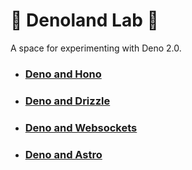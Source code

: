 # 🦕 Denoland Lab 🦕

A space for experimenting with Deno 2.0.

- ### [Deno and Hono](./hono-api/README.md)
- ### [Deno and Drizzle](./drizzle-starter/README.md)
- ### [Deno and Websockets](./websocket-example/README.md)
- ### [Deno and Astro](./astro-example/README.md)
